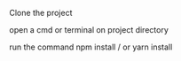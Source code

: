 Clone the project 

open a cmd or terminal on project directory

run the command npm install / or yarn install
